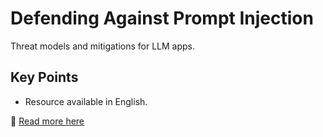 # Defending Against Prompt Injection

Threat models and mitigations for LLM apps.

## Key Points
- Resource available in English.

📖 [Read more here](https://blog.example.com/ai/prompt-injection-defense)
